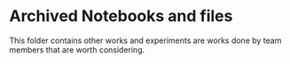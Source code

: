 # Archived Notebooks and files
This folder contains other works and experiments are works done by team members that are worth considering.